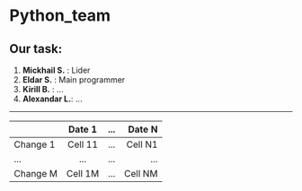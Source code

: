 # Python_team
## Our task:
1. **Mickhail S.** : Lider  
2. **Eldar S.**    : Main programmer  
3. **Kirill B.**   : ...  
4. **Alexandar L.**: ...  
---
|  | Date 1 | ... | Date N |  
|-----------|:-----------:|:-----------:|-----------:|  
| Change 1 | Cell 11 | ... | Cell N1 |  
| ... | ... | ... | ... |  
| Change M | Cell 1M | ... | Cell NM |  
